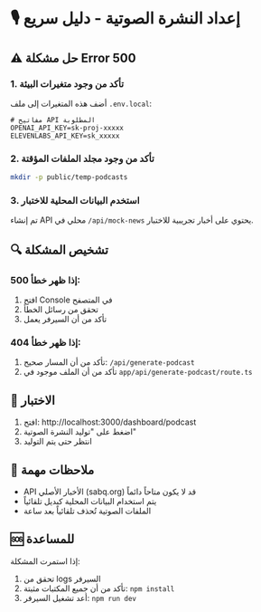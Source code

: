 # 🎙️ إعداد النشرة الصوتية - دليل سريع

## ⚠️ حل مشكلة Error 500

### 1. تأكد من وجود متغيرات البيئة

أضف هذه المتغيرات إلى ملف `.env.local`:

```env
# مفاتيح API المطلوبة
OPENAI_API_KEY=sk-proj-xxxxx
ELEVENLABS_API_KEY=sk_xxxxx
```

### 2. تأكد من وجود مجلد الملفات المؤقتة

```bash
mkdir -p public/temp-podcasts
```

### 3. استخدم البيانات المحلية للاختبار

تم إنشاء API محلي في `/api/mock-news` يحتوي على أخبار تجريبية للاختبار.

## 🔍 تشخيص المشكلة

### إذا ظهر خطأ 500:
1. افتح Console في المتصفح
2. تحقق من رسائل الخطأ
3. تأكد من أن السيرفر يعمل

### إذا ظهر خطأ 404:
1. تأكد من أن المسار صحيح: `/api/generate-podcast`
2. تأكد من أن الملف موجود في `app/api/generate-podcast/route.ts`

## 🚀 الاختبار

1. افتح: http://localhost:3000/dashboard/podcast
2. اضغط على "توليد النشرة الصوتية"
3. انتظر حتى يتم التوليد

## 📝 ملاحظات مهمة

- API الأخبار الأصلي (sabq.org) قد لا يكون متاحاً دائماً
- يتم استخدام البيانات المحلية كبديل تلقائياً
- الملفات الصوتية تُحذف تلقائياً بعد ساعة

## 🆘 للمساعدة

إذا استمرت المشكلة:
1. تحقق من logs السيرفر
2. تأكد من أن جميع المكتبات مثبتة: `npm install`
3. أعد تشغيل السيرفر: `npm run dev` 